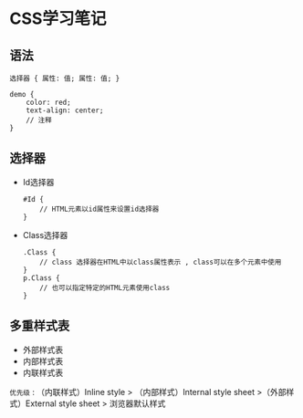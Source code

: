 CSS学习笔记
===========

## 语法

`选择器 { 属性: 值; 属性: 值; }`

```
demo {
	color: red;
	text-align: center;
	// 注释
}
```

## 选择器

* Id选择器

	```
	#Id {
		// HTML元素以id属性来设置id选择器
	}
	```

* Class选择器

	```
	.Class {
		// class 选择器在HTML中以class属性表示 , class可以在多个元素中使用
	}
	p.Class {
		// 也可以指定特定的HTML元素使用class
	}
	```

## 多重样式表

* 外部样式表
* 内部样式表
* 内联样式表

`优先级` : （内联样式）Inline style > （内部样式）Internal style sheet >（外部样式）External style sheet > 浏览器默认样式